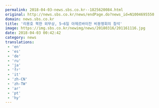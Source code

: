 ```yaml
---
permalink: 2018-04-03-news.sbs.co.kr--1825620084.html
original: http://news.sbs.co.kr/news/endPage.do?news_id=N1004695550
domain: news.sbs.co.kr
title: '리용호 북한 외무상, 5~6일 아제르바이잔 비동맹회의 참석'
image: https://img.sbs.co.kr/newimg/news/20180316/201161116.jpg
date: 2018-04-03 00:42:42
category: news
translations: 
 - 'en'
 - 'es'
 - 'de'
 - 'ru'
 - 'ja'
 - 'fr'
 - 'it'
 - 'zh-CN'
 - 'zh-TW'
 - 'ar'
 - 'pt'
 - 'hy'
---
```


